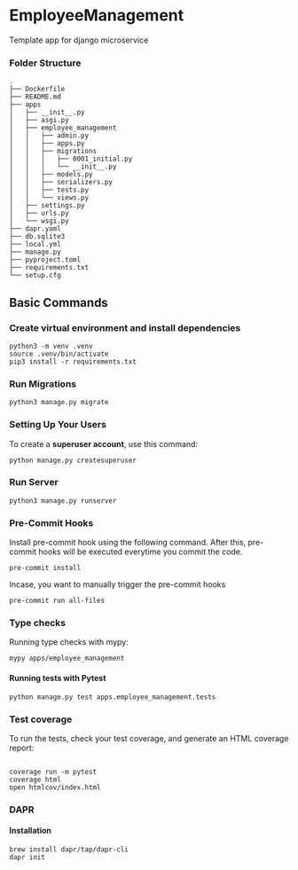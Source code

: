 # EmployeeManagement

Template app for django microservice

### Folder Structure
```
.
├── Dockerfile
├── README.md
├── apps
│   ├── __init__.py
│   ├── asgi.py
│   ├── employee_management
│   │   ├── admin.py
│   │   ├── apps.py
│   │   ├── migrations
│   │   │   ├── 0001_initial.py
│   │   │   └── __init__.py
│   │   ├── models.py
│   │   ├── serializers.py
│   │   ├── tests.py
│   │   └── views.py
│   ├── settings.py
│   ├── urls.py
│   └── wsgi.py
├── dapr.yaml
├── db.sqlite3
├── local.yml
├── manage.py
├── pyproject.toml
├── requirements.txt
└── setup.cfg

```

## Basic Commands

### Create virtual environment and install dependencies
```
python3 -m venv .venv
source .venv/bin/activate
pip3 install -r requirements.txt
```

### Run Migrations
```
python3 manage.py migrate
```

### Setting Up Your Users

To create a **superuser account**, use this command:

```
python manage.py createsuperuser
```

### Run Server
```
python3 manage.py runserver
```

### Pre-Commit Hooks
Install pre-commit hook using the following command. After this, pre-commit hooks will be executed everytime you commit the code.
```
pre-commit install
```

Incase, you want to manually trigger the pre-commit hooks
```
pre-commit run all-files
```
### Type checks

Running type checks with mypy:
```
mypy apps/employee_management
```

#### Running tests with Pytest

```
python manage.py test apps.employee_management.tests
```
### Test coverage

To run the tests, check your test coverage, and generate an HTML coverage report:

```commandline

coverage run -m pytest
coverage html
open htmlcov/index.html
```

### DAPR
#### Installation

```
brew install dapr/tap/dapr-cli
dapr init

```
